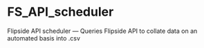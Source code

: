 # FS_API_scheduler
Flipside API scheduler — Queries Flipside API to collate data on an automated basis into .csv 
